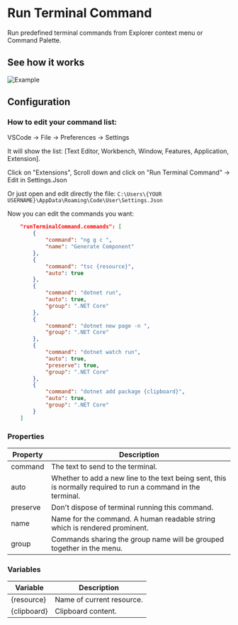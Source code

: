 # Run Terminal Command

Run predefined terminal commands from Explorer context menu or Command Palette.

## See how it works

![Example](img/example.gif)

## Configuration

### How to edit your command list:

VSCode -> File -> Preferences -> Settings

It will show the list: [Text Editor, Workbench, Window, Features, Application, Extension].

Click on "Extensions", Scroll down and click on "Run Terminal Command" -> Edit in Settings.Json

Or just open and edit directly the file:
`C:\Users\{YOUR USERNAME}\AppData\Roaming\Code\User\Settings.Json`

Now you can edit the commands you want:

```json
    "runTerminalCommand.commands": [
        {
            "command": "ng g c ",
            "name": "Generate Component"
        },
        {
            "command": "tsc {resource}",
            "auto": true
        },
        {
            "command": "dotnet run",
            "auto": true,
            "group": ".NET Core"
        },
        {
            "command": "dotnet new page -n ",
            "group": ".NET Core"
        },
        {
            "command": "dotnet watch run",
            "auto": true,
            "preserve": true,
            "group": ".NET Core"
        },
        {
            "command": "dotnet add package {clipboard}",
            "auto": true,
            "group": ".NET Core"
        }
    ]
```

### Properties

| Property | Description                                                                                                   |
| -------- | ------------------------------------------------------------------------------------------------------------- |
| command  | The text to send to the terminal.                                                                             |
| auto     | Whether to add a new line to the text being sent, this is normally required to run a command in the terminal. |
| preserve | Don't dispose of terminal running this command.                                                               |
| name     | Name for the command. A human readable string which is rendered prominent.                                    |
| group    | Commands sharing the group name will be grouped together in the menu.                                         |

### Variables

| Variable    | Description               |
| ----------- | ------------------------- |
| {resource}  | Name of current resource. |
| {clipboard} | Clipboard content.        |
